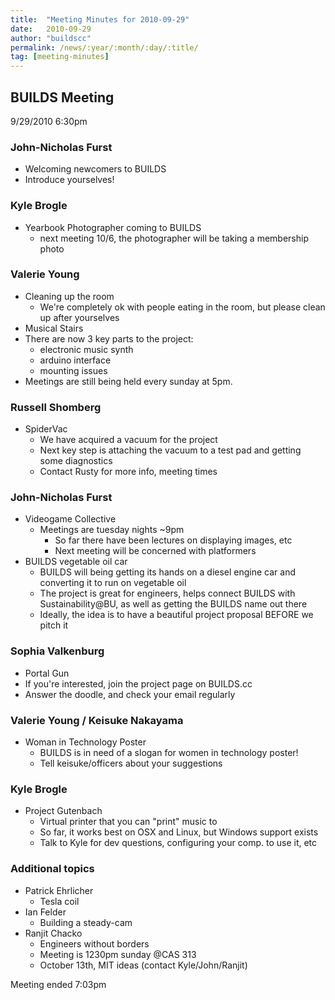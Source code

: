```yaml
---
title:  "Meeting Minutes for 2010-09-29"
date:   2010-09-29
author: "buildscc"
permalink: /news/:year/:month/:day/:title/
tag: [meeting-minutes]
---
```


## BUILDS Meeting
9/29/2010
6:30pm

### John-Nicholas Furst
* Welcoming newcomers to BUILDS
* Introduce yourselves!

### Kyle Brogle
* Yearbook Photographer coming to BUILDS
	* next meeting 10/6, the photographer will be taking a membership photo

### Valerie Young
* Cleaning up the room
	* We're completely ok with people eating in the room, but please clean up after yourselves
* Musical Stairs
* There are now 3 key parts to the project:
	* electronic music synth
	* arduino interface
	* mounting issues
* Meetings are still being held every sunday at 5pm.

### Russell Shomberg
* SpiderVac
	* We have acquired a vacuum for the project
	* Next key step is attaching the vacuum to a test pad and getting some diagnostics
	* Contact Rusty for more info, meeting times

### John-Nicholas Furst
* Videogame Collective
	* Meetings are tuesday nights ~9pm
		* So far there have been lectures on displaying images, etc
		* Next meeting will be concerned with platformers
* BUILDS vegetable oil car
	* BUILDS will being getting its hands on a diesel engine car and converting it to run on vegetable oil
	* The project is great for engineers, helps connect BUILDS with Sustainability@BU, as well as getting the BUILDS name out there 
	* Ideally, the idea is to have a beautiful project proposal BEFORE we pitch it

### Sophia Valkenburg
* Portal Gun
* If you're interested, join the project page on BUILDS.cc
* Answer the doodle, and check your email regularly

### Valerie Young / Keisuke Nakayama
* Woman in Technology Poster
	* BUILDS is in need of a slogan for women in technology poster!
	* Tell keisuke/officers about your suggestions

### Kyle Brogle
* Project Gutenbach
	* Virtual printer that you can "print" music to
	* So far, it works best on OSX and Linux, but Windows support exists
	* Talk to Kyle for dev questions, configuring your comp. to use it, etc

### Additional topics
* Patrick Ehrlicher
	* Tesla coil
* Ian Felder
	* Building a steady-cam
* Ranjit Chacko
	* Engineers without borders
	* Meeting is 1230pm sunday @CAS 313
	* October 13th, MIT ideas (contact Kyle/John/Ranjit)

Meeting ended 7:03pm